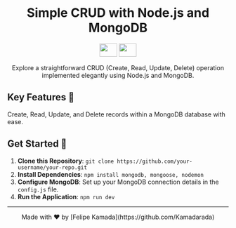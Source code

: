 <h1 align="center">Simple CRUD with Node.js and MongoDB</h1>

<p align="center">
  <img height="30" width="40" src="https://cdn.jsdelivr.net/gh/devicons/devicon/icons/nodejs/nodejs-original.svg" />
  <img height="30" width="40" src="https://cdn.jsdelivr.net/gh/devicons/devicon/icons/mongodb/mongodb-original.svg" />


</p>

<p align="center">
  Explore a straightforward CRUD (Create, Read, Update, Delete) operation implemented elegantly using Node.js and MongoDB.
</p>

## Key Features 🚀

 Create, Read, Update, and Delete records within a MongoDB database with ease.

## Get Started 🌟

1. **Clone this Repository**: `git clone https://github.com/your-username/your-repo.git`
2. **Install Dependencies**: `npm install mongodb, mongoose, nodemon`
3. **Configure MongoDB**: Set up your MongoDB connection details in the `config.js` file.
4. **Run the Application**: `npm run dev`


---

<p align="center">
  Made with ❤️ by [Felipe Kamada](https://github.com/Kamadarada)
</p>
